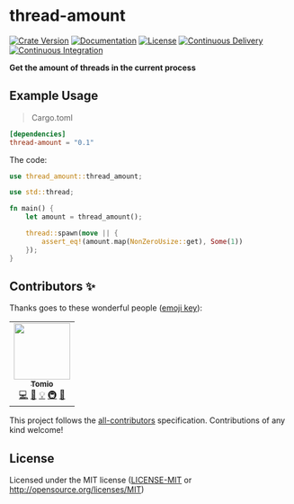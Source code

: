 # thread-amount

[![Crate Version](https://img.shields.io/crates/v/thread-amount)](https://crates.io/crates/thread-amount)
[![Documentation](https://docs.rs/thread-amount/badge.svg)](https://docs.rs/thread-amount)
[![License](https://img.shields.io/crates/l/thread-amount.svg)](./LICENSE-APACHE)
[![Continuous Delivery](https://github.com/devtomio/thread-amount/actions/workflows/continuous-delivery.yml/badge.svg)](https://github.com/devtomio/thread-amount/actions/workflows/continuous-delivery.yml)
[![Continuous Integration](https://github.com/devtomio/thread-amount/actions/workflows/continuous-integration.yml/badge.svg)](https://github.com/devtomio/thread-amount/actions/workflows/continuous-integration.yml)

**Get the amount of threads in the current process**

## Example Usage

> Cargo.toml

```toml
[dependencies]
thread-amount = "0.1"
```

The code:

```rust
use thread_amount::thread_amount;

use std::thread;

fn main() {
    let amount = thread_amount();

    thread::spawn(move || {
        assert_eq!(amount.map(NonZeroUsize::get), Some(1))
    });
}
```

## Contributors ✨

Thanks goes to these wonderful people ([emoji key](https://allcontributors.org/docs/en/emoji-key)):

<!-- ALL-CONTRIBUTORS-LIST:START - Do not remove or modify this section -->
<!-- prettier-ignore-start -->
<!-- markdownlint-disable -->
<table>
  <tr>
    <td align="center"><a href="https://tomio.fun/"><img src="https://avatars.githubusercontent.com/u/75403863?v=4?s=100" width="100px;" alt=""/><br /><sub><b>Tomio</b></sub></a><br /><a href="https://github.com/devtomio/thread-amount/commits?author=devtomio" title="Code">💻</a> <a href="https://github.com/devtomio/thread-amount/commits?author=devtomio" title="Documentation">📖</a> <a href="#example-devtomio" title="Examples">💡</a> <a href="#infra-devtomio" title="Infrastructure (Hosting, Build-Tools, etc)">🚇</a> <a href="#maintenance-devtomio" title="Maintenance">🚧</a></td>
  </tr>
</table>

<!-- markdownlint-restore -->
<!-- prettier-ignore-end -->

<!-- ALL-CONTRIBUTORS-LIST:END -->

This project follows the [all-contributors](https://github.com/all-contributors/all-contributors) specification. Contributions of any kind welcome!

## License

Licensed under the MIT license ([LICENSE-MIT](LICENSE-MIT) or <http://opensource.org/licenses/MIT>)

